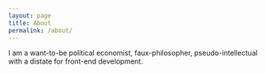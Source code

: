 ```yaml
---
layout: page
title: About
permalink: /about/
---
```


I am a want-to-be political economist, faux-philosopher, pseudo-intellectual with a distate for front-end development.

[jekyll-organization]: https://github.com/jekyll
